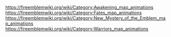 https://fireemblemwiki.org/wiki/Category:Awakening_map_animations
https://fireemblemwiki.org/wiki/Category:Fates_map_animations
https://fireemblemwiki.org/wiki/Category:New_Mystery_of_the_Emblem_map_animations
https://fireemblemwiki.org/wiki/Category:Warriors_map_animations